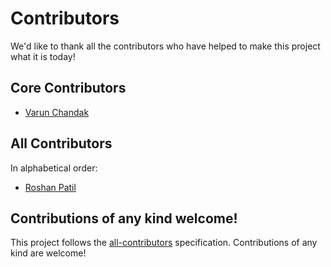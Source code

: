 # Contributors

We'd like to thank all the contributors who have helped to make this project what it is today!

## Core Contributors

- [Varun Chandak](https://github.com/varunchandak)

## All Contributors

In alphabetical order:

- [Roshan Patil](https://github.com/rosspatil)

## Contributions of any kind welcome!

This project follows the [all-contributors](https://github.com/all-contributors/all-contributors) specification. Contributions of any kind are welcome!
